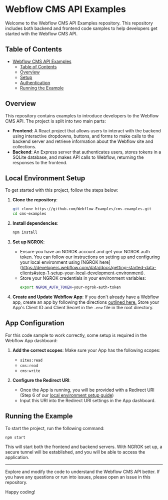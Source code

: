 # Webflow CMS API Examples

Welcome to the Webflow CMS API Examples repository. This repository includes both backend and frontend code samples to help developers get started with the Webflow CMS API.

## Table of Contents

- [Webflow CMS API Examples](#webflow-cms-api-examples)
  - [Table of Contents](#table-of-contents)
  - [Overview](#overview)
  - [Setup](#setup)
  - [Authentication](#authentication)
  - [Running the Example](#running-the-example)

## Overview

This repository contains examples to introduce developers to the Webflow CMS API. The project is split into two main parts:

- **Frontend**: A React project that allows users to interact with the backend using interactive dropdowns, buttons, and forms to make calls to the backend server and retrieve information about the Webflow site and collections.
- **Backend**: An Express server that authenticates users, stores tokens in a SQLite database, and makes API calls to Webflow, returning the responses to the frontend.

## Local Environment Setup

To get started with this project, follow the steps below:

1. **Clone the repository**:

   ```sh
   git clone https://github.com/Webflow-Examples/cms-examples.git
   cd cms-examples
   ```

2. **Install dependencies**:

   ```sh
   npm install
   ```

3. **Set up NGROK**:
   - Ensure you have an NGROK account and get your NGROK auth token. You can follow our instructions on setting up and configuring your local environment using [NGROK here] (https://developers.webflow.com/data/docs/getting-started-data-clients#step-1-setup-your-local-development-environment).
   - Store your NGROK credentials in your environment variables:
     ```sh
     export NGROK_AUTH_TOKEN=your-ngrok-auth-token
     ```
4. **Create and Update Webflow App**:
   If you don't already have a Webflow app, create an app by following the directions [outlined here.](https://docs.developers.webflow.com/data/docs/register-an-app) Store your App's Client ID and Client Secret in the `.env` file in the root directory.

## App Configuration

For this code sample to work correctly, some setup is required in the Webflow App dashboard:

1. **Add the correct scopes**: Make sure your App has the following scopes:

   - `sites:read`
   - `cms:read`
   - `cms:write`

2. **Configure the Redirect URI**:
   - Once the App is running, you will be provided with a Redirect URI (Step 6 of our [local environment setup guide](https://developers.webflow.com/data/docs/getting-started-data-clients#step-1-setup-your-local-development-environment))
   - Input this URI into the Redirect URI settings in the App dashboard.

## Running the Example

To start the project, run the following command:

```sh
npm start
```

This will start both the frontend and backend servers. With NGROK set up, a secure tunnel will be established, and you will be able to access the application.

---

Explore and modify the code to understand the Webflow CMS API better. If you have any questions or run into issues, please open an issue in this repository.

Happy coding!
